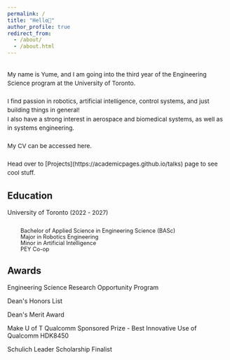 ```yaml
---
permalink: /
title: "Hello👋"
author_profile: true
redirect_from: 
  - /about/
  - /about.html
---
```


<br>
<span style="line-height: 1.5; font-size: 0.97em">
  My name is Yume, and I am going into the third year of the Engineering Science program at the University of Toronto. <br>
  <br>
  I find passion in robotics, artificial intelligence, control systems, and just building things in general!<br>
  I also have a strong interest in aerospace and biomedical systems, as well as in systems engineering.<br>
  <br>
  My CV can be accessed here. <br>
  <br>
  Head over to [Projects](https://academicpages.github.io/talks) page to see cool stuff.
</span>

Education
------
<span style="display: block; margin-bottom: 10px;">University of Toronto<span style="font-size: 0.94em;">  (2022 - 2027)</span></span><br>
<span style="font-size: 0.9em; line-height:1.1; margin-left: 30px;">Bachelor of Applied Science in Engineering Science (BASc)</span><br>
<span style="font-size: 0.9em; line-height:1.1; margin-left: 30px;">Major in Robotics Engineering</span><br>
<span style="font-size: 0.9em; line-height:1.1; margin-left: 30px;">Minor in Artificial Intelligence</span><br>
<span style="font-size: 0.9em; line-height:1.1; margin-left: 30px;">PEY Co-op</span>

Awards
------
Engineering Science Research Opportunity Program 

Dean's Honors List

Dean's Merit Award 

Make U of T Qualcomm Sponsored Prize - Best Innovative Use of Qualcomm HDK8450

Schulich Leader Scholarship Finalist